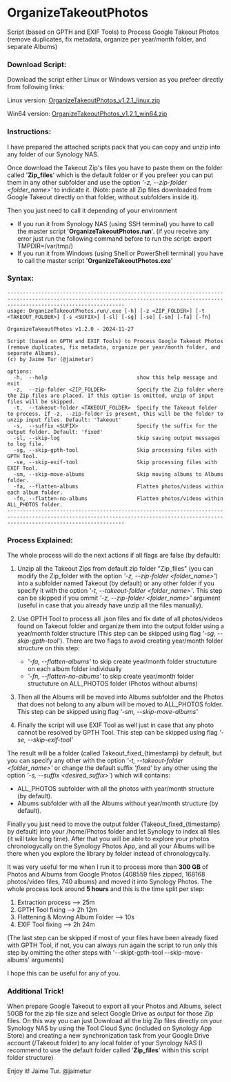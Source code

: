 # OrganizeTakeoutPhotos
Script (based on GPTH and EXIF Tools) to Process Google Takeout Photos (remove duplicates, fix metadata, organize per year/month folder, and separate Albums)

### Download Script:
Download the script either Linux or Windows version as you prefeer directly from following links:

Linux version: [OrganizeTakeoutPhotos_v1.2.1_linux.zip](https://github.com/jaimetur/OrganizeTakeoutPhotos/raw/refs/heads/main/built_versions/OrganizeTakeoutPhotos_v1.2.1_linux.zip)

Win64 version: [OrganizeTakeoutPhotos_v1.2.1_win64.zip](https://github.com/jaimetur/OrganizeTakeoutPhotos/raw/refs/heads/main/built_versions/OrganizeTakeoutPhotos_v1.2.1_win64.zip)


### Instructions:
I have prepared the attached scripts pack that you can copy and unzip into any folder of our Synology NAS.

Once download the Takeout Zip's files you have to paste them on the folder called '**Zip_files**' which is the default folder or if you prefeer you can put them in any other subfolder and use the option _'-z, --zip-folder <folder_name>'_ to indicate it. (Note: paste all Zip files downloaded from Google Takeout directly on that folder, without subfolders inside it).

Then you just need to call it depending of your environment
  - If you run it from Synology NAS (using SSH terminal) you have to call the master script '**OrganizeTakeoutPhotos.run**'.
    (if you receive any error just run the following command before to run the script: export TMPDIR=/var/tmp/)
  - If you run it from Windows (using Shell or PowerShell terminal) you have to call the master script '**OrganizeTakeoutPhotos.exe**'

### Syntax:
```
----------------------------------------------------------------------------------------------------------------------------------------------------------------------------------
usage: OrganizeTakeoutPhotos.run/.exe [-h] [-z <ZIP_FOLDER>] [-t <TAKEOUT_FOLDER>] [-s <SUFIX>] [-sl] [-sg] [-se] [-sm] [-fa] [-fn]

OrganizeTakeoutPhotos v1.2.0 - 2024-11-27

Script (based on GPTH and EXIF Tools) to Process Google Takeout Photos (remove duplicates, fix metadata, organize per year/month folder, and separate Albums).
(c) by Jaime Tur (@jaimetur)

options:
  -h,  --help                             show this help message and exit
  -z,  --zip-folder <ZIP_FOLDER>          Specify the Zip folder where the Zip files are placed. If this option is omitted, unzip of input files will be skipped.
  -t,  --takeout-folder <TAKEOUT_FOLDER>  Specify the Takeout folder to process. If -z, --zip-folder is present, this will be the folder to unzip input files. Default: 'Takeout'
  -s,  --suffix <SUFIX>                   Specify the suffix for the output folder. Default: 'fixed'
  -sl, --skip-log                         Skip saving output messages to log file.
  -sg, --skip-gpth-tool                   Skip processing files with GPTH Tool.
  -se, --skip-exif-tool                   Skip processing files with EXIF Tool.
  -sm, --skip-move-albums                 Skip moving albums to Albums folder.
  -fa, --flatten-albums                   Flatten photos/videos within each album folder.
  -fn, --flatten-no-albums                Flatten photos/videos within ALL_PHOTOS folder.
----------------------------------------------------------------------------------------------------------------------------------------------------------------------------------
```
### Process Explained:
The whole process will do the next actions if all flags are false (by default):

1. Unzip all the Takeout Zips from default zip folder "Zip_files" (you can modify the Zip_folder with the option _'-z, --zip-folder <folder_name>'_) into a subfolder named Takeout (by default) or any other folder if you specify it with the option _'-t, --takeout-folder <folder_name>'_. This step can be skipped if you ommit _'-z, --zip-folder <folder_name>'_ argument (useful in case that you already have unzip all the files manually).

2. Use GPTH Tool to process all .json files and fix date of all photos/videos found on Takeout folder and organize them into the output folder using a year/month folder structure (This step can be skipped using flag _'-sg, --skip-gpth-tool_'). There are two flags to avoid creating year/month folder structure on this step:
    - _'-fa, --flatten-albums'_ to skip create year/month folder structuture on each album folder individually
    - _'-fn, --flatten-no-albums'_ to skip create year/month folder structuture on ALL_PHOTOS folder (Photos without albums)

3. Then all the Albums will be moved into Albums subfolder and the Photos that does not belong to any album will be moved to ALL_PHOTOS folder. This step can be skipped using flag _'-sm, --skip-move-albums'_

4.  Finally the script will use EXIF Tool as well just in case that any photo cannot be resolved by GPTH Tool. This step can be skipped using flag _'-se, --skip-exif-tool'_

The result will be a folder (called Takeout_fixed_{timestamp} by default, but you can specify any other with the option _'-t, --takeout-folder <folder_name>'_ or change the default suffix _'fixed'_ by any other using the option _'-s, --suffix <desired_suffix>'_) which will contains:

- ALL_PHOTOS subfolder with all the photos with year/month structure (by default).
- Albums subfolder with all the Albums without year/month structure (by default).

Finally you just need to move the output folder (Takeout_fixed_{timestamp} by default) into your /home/Photos folder and let Synology to index all files (it will take long time). After that you will be able to explore your photos chronologycally on the Synology Photos App, and all your Albums will be there when you explore the library by folder instead of chronologycally.

It was very useful for me when I run it to process more than **300 GB** of Photos and Albums from Google Photos (408559 files zipped, 168168 photos/video files, 740 albums) and moved it into Synology Photos. 
The whole process took around **5 hours** and this is the time split per step:
1. Extraction process --> 25m
2. GPTH Tool fixing --> 2h 12m
3. Flattening & Moving Album Folder --> 10s
4. EXIF Tool fixing --> 2h 24m
   
(The last step can be skipped if most of your files have been already fixed with GPTH Tool, if not, you can always run again the script to run only this step by omitting the other steps with '--skipt-gpth-tool --skip-move-albums' arguments)

I hope this can be useful for any of you.

### Additional Trick! 

When prepare Google Takeout to export all your Photos and Albums, select 50GB for the zip file size and select Google Drive as output for those Zip files. On this way you can just Download all the big Zip files directly on your Synology NAS by using the Tool Cloud Sync (included on Synology App Store) and creating a new synchronization task from your Google Drive account (/Takeout folder) to any local folder of your Synology NAS (I recommend to use the default folder called '**Zip_files**' within this script folder structure)

Enjoy it!
Jaime Tur.
@jaimetur 
